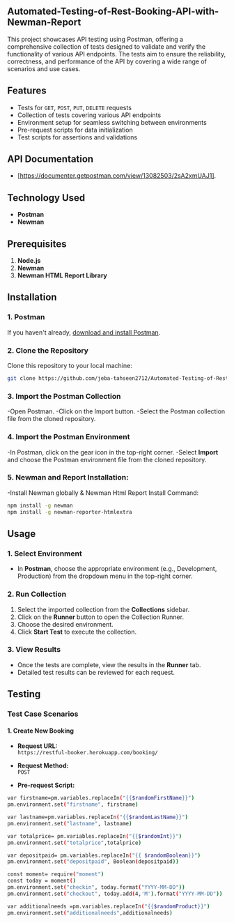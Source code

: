 ## Automated-Testing-of-Rest-Booking-API-with-Newman-Report

<p>This project showcases API testing using Postman, offering a comprehensive collection of tests designed to validate and verify the functionality of various API endpoints. The tests aim to ensure the reliability, correctness, and performance of the API by covering a wide range of scenarios and use cases.</p>

## Features

- Tests for `GET`, `POST`, `PUT`, `DELETE` requests
- Collection of tests covering various API endpoints
- Environment setup for seamless switching between environments
- Pre-request scripts for data initialization
- Test scripts for assertions and validations

## API Documentation

- [https://documenter.getpostman.com/view/13082503/2sA2xmUAJ1].

## Technology Used

- **Postman**
- **Newman**

## Prerequisites

1. **Node.js**  
2. **Newman**
3. **Newman HTML Report Library**


## Installation

### 1. Postman
If you haven't already, [download and install Postman](https://www.postman.com/downloads/).

### 2. Clone the Repository
Clone this repository to your local machine:  
```bash
git clone https://github.com/jeba-tahseen2712/Automated-Testing-of-Rest-Booking-API-with-Newman-Report.git
```

### 3. Import the Postman Collection
-Open Postman.
-Click on the Import button.
-Select the Postman collection file from the cloned repository.
### 4. Import the Postman Environment
-In Postman, click on the gear icon in the top-right corner.
-Select **Import** and choose the Postman environment file from the cloned repository.

### 5. Newman and Report Installation:<br>
-Install Newman globally & Newman Html Report Install Command:
```bash
npm install -g newman
npm install -g newman-reporter-htmlextra
```
## Usage

### 1. Select Environment
- In **Postman**, choose the appropriate environment (e.g., Development, Production) from the dropdown menu in the top-right corner.

### 2. Run Collection
1. Select the imported collection from the **Collections** sidebar.
2. Click on the **Runner** button to open the Collection Runner.
3. Choose the desired environment.
4. Click **Start Test** to execute the collection.

### 3. View Results
- Once the tests are complete, view the results in the **Runner** tab.
- Detailed test results can be reviewed for each request.

## Testing

### Test Case Scenarios

#### 1. Create New Booking

- **Request URL:**  
  `https://restful-booker.herokuapp.com/booking/`

- **Request Method:**  
  `POST`

- **Pre-request Script:**  
  
```bash
var firstname=pm.variables.replaceIn("{{$randomFirstName}}")
pm.environment.set("firstname", firstname)

var lastname=pm.variables.replaceIn("{{$randomLastName}}")
pm.environment.set("lastname", lastname)

var totalprice= pm.variables.replaceIn("{{$randomInt}}")
pm.environment.set("totalprice",totalprice)

var depositpaid= pm.variables.replaceIn("{{ $randomBoolean}}")
pm.environment.set("depositpaid", Boolean(depositpaid))

const moment= require("moment")
const today = moment()
pm.environment.set("checkin", today.format("YYYY-MM-DD"))
pm.environment.set("checkout", today.add(4,'M').format("YYYY-MM-DD"))

var additionalneeds =pm.variables.replaceIn("{{$randomProduct}}")
pm.environment.set("additionalneeds",additionalneeds)
```
